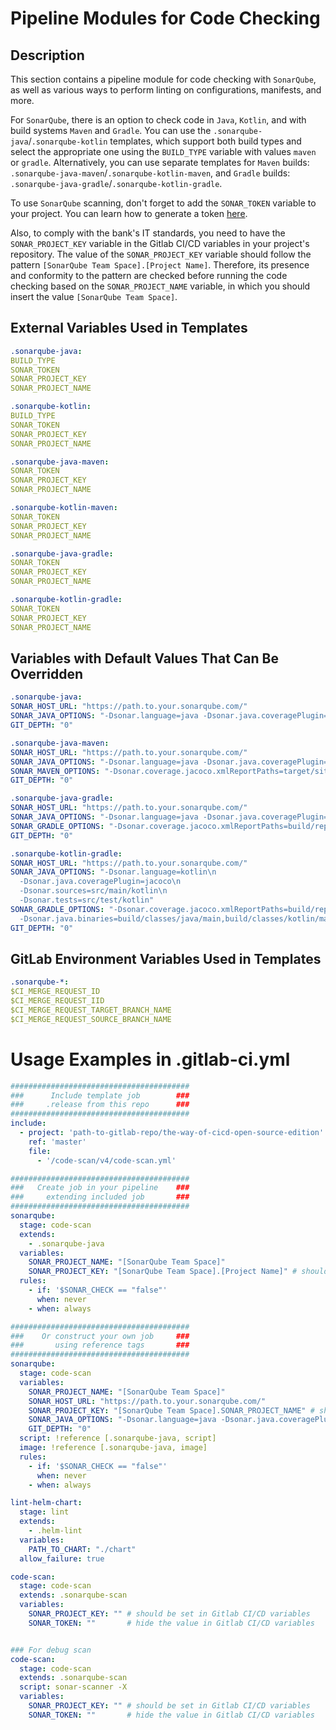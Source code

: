 # Pipeline Modules for Code Checking

## Description

This section contains a pipeline module for code checking with `SonarQube`, as well as various ways to perform linting on configurations, manifests, and more.

For `SonarQube`, there is an option to check code in `Java`, `Kotlin`, and with build systems `Maven` and `Gradle`. You can use the `.sonarqube-java`/`.sonarqube-kotlin` templates, which support both build types and select the appropriate one using the `BUILD_TYPE` variable with values `maven` or `gradle`. Alternatively, you can use separate templates for `Maven` builds: `.sonarqube-java-maven`/`.sonarqube-kotlin-maven`, and `Gradle` builds: `.sonarqube-java-gradle`/`.sonarqube-kotlin-gradle`.

To use `SonarQube` scanning, don't forget to add the `SONAR_TOKEN` variable to your project. You can learn how to generate a token [here](https://docs.sonarqube.org/latest/user-guide/user-token/).

Also, to comply with the bank's IT standards, you need to have the `SONAR_PROJECT_KEY` variable in the Gitlab CI/CD variables in your project's repository. The value of the `SONAR_PROJECT_KEY` variable should follow the pattern `[SonarQube Team Space].[Project Name]`. Therefore, its presence and conformity to the pattern are checked before running the code checking based on the `SONAR_PROJECT_NAME` variable, in which you should insert the value `[SonarQube Team Space]`.

## External Variables Used in Templates
```yaml
.sonarqube-java:
BUILD_TYPE
SONAR_TOKEN
SONAR_PROJECT_KEY
SONAR_PROJECT_NAME

.sonarqube-kotlin:
BUILD_TYPE
SONAR_TOKEN
SONAR_PROJECT_KEY
SONAR_PROJECT_NAME

.sonarqube-java-maven:
SONAR_TOKEN
SONAR_PROJECT_KEY
SONAR_PROJECT_NAME

.sonarqube-kotlin-maven:
SONAR_TOKEN
SONAR_PROJECT_KEY
SONAR_PROJECT_NAME

.sonarqube-java-gradle:
SONAR_TOKEN
SONAR_PROJECT_KEY
SONAR_PROJECT_NAME

.sonarqube-kotlin-gradle:
SONAR_TOKEN
SONAR_PROJECT_KEY
SONAR_PROJECT_NAME

```

## Variables with Default Values That Can Be Overridden

```yaml
.sonarqube-java:
SONAR_HOST_URL: "https://path.to.your.sonarqube.com/"
SONAR_JAVA_OPTIONS: "-Dsonar.language=java -Dsonar.java.coveragePlugin=jacoco -Dsonar.sources=src/main/java -Dsonar.tests=src/test/java"
GIT_DEPTH: "0"

.sonarqube-java-maven:
SONAR_HOST_URL: "https://path.to.your.sonarqube.com/"
SONAR_JAVA_OPTIONS: "-Dsonar.language=java -Dsonar.java.coveragePlugin=jacoco -Dsonar.sources=src/main/java -Dsonar.tests=src/test/java"
SONAR_MAVEN_OPTIONS: "-Dsonar.coverage.jacoco.xmlReportPaths=target/site/jacoco/jacoco.xml -Dsonar.java.binaries=target/classes -Dsonar.javalibraries=target/dependency/*.jar"
GIT_DEPTH: "0"

.sonarqube-java-gradle:
SONAR_HOST_URL: "https://path.to.your.sonarqube.com/"
SONAR_JAVA_OPTIONS: "-Dsonar.language=java -Dsonar.java.coveragePlugin=jacoco -Dsonar.sources=src/main/java -Dsonar.tests=src/test/java"
SONAR_GRADLE_OPTIONS: "-Dsonar.coverage.jacoco.xmlReportPaths=build/reports/jacoco/test/jacocoTestReport.xml -Dsonar.java.binaries=build/classes"
GIT_DEPTH: "0"

.sonarqube-kotlin-gradle:
SONAR_HOST_URL: "https://path.to.your.sonarqube.com/"
SONAR_JAVA_OPTIONS: "-Dsonar.language=kotlin\n
  -Dsonar.java.coveragePlugin=jacoco\n
  -Dsonar.sources=src/main/kotlin\n
  -Dsonar.tests=src/test/kotlin"
SONAR_GRADLE_OPTIONS: "-Dsonar.coverage.jacoco.xmlReportPaths=build/reports/jacoco/test/jacocoTestReport.xml\n
  -Dsonar.java.binaries=build/classes/java/main,build/classes/kotlin/main"
GIT_DEPTH: "0"

```

## GitLab Environment Variables Used in Templates
```yaml
.sonarqube-*:
$CI_MERGE_REQUEST_ID
$CI_MERGE_REQUEST_IID
$CI_MERGE_REQUEST_TARGET_BRANCH_NAME
$CI_MERGE_REQUEST_SOURCE_BRANCH_NAME

```

# Usage Examples in .gitlab-ci.yml

```yaml
########################################
###      Include template job        ###
###     .release from this repo      ###
########################################
include:
  - project: 'path-to-gitlab-repo/the-way-of-cicd-open-source-edition'
    ref: 'master'
    file:
      - '/code-scan/v4/code-scan.yml'

########################################
###   Create job in your pipeline    ###
###     extending included job       ###
########################################
sonarqube:
  stage: code-scan
  extends:
    - .sonarqube-java
  variables:
    SONAR_PROJECT_NAME: "[SonarQube Team Space]"
    SONAR_PROJECT_KEY: "[SonarQube Team Space].[Project Name]" # should be set in Gitlab CI/CD variables in order to follow IT Standards
  rules:
    - if: '$SONAR_CHECK == "false"'
      when: never
    - when: always

########################################
###    Or construct your own job     ###
###       using reference tags       ###
########################################
sonarqube:
  stage: code-scan
  variables:
    SONAR_PROJECT_NAME: "[SonarQube Team Space]"
    SONAR_HOST_URL: "https://path.to.your.sonarqube.com/"
    SONAR_PROJECT_KEY: "[SonarQube Team Space].SONAR_PROJECT_NAME" # should be set in Gitlab CI/CD variables in order to follow IT Standards
    SONAR_JAVA_OPTIONS: "-Dsonar.language=java -Dsonar.java.coveragePlugin=jacoco -Dsonar.sources=src/main/java -Dsonar.tests=src/test/java"
    GIT_DEPTH: "0"
  script: !reference [.sonarqube-java, script]
  image: !reference [.sonarqube-java, image]
  rules:
    - if: '$SONAR_CHECK == "false"'
      when: never
    - when: always

lint-helm-chart:
  stage: lint
  extends:
    - .helm-lint
  variables:
    PATH_TO_CHART: "./chart"
  allow_failure: true

code-scan:
  stage: code-scan
  extends: .sonarqube-scan
  variables:
    SONAR_PROJECT_KEY: "" # should be set in Gitlab CI/CD variables
    SONAR_TOKEN: ""       # hide the value in Gitlab CI/CD variables


### For debug scan
code-scan:
  stage: code-scan
  extends: .sonarqube-scan
  script: sonar-scanner -X
  variables:
    SONAR_PROJECT_KEY: "" # should be set in Gitlab CI/CD variables
    SONAR_TOKEN: ""       # hide the value in Gitlab CI/CD variables
```
